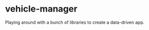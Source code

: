 vehicle-manager
===============

Playing around with a bunch of libraries to create a data-driven app.
